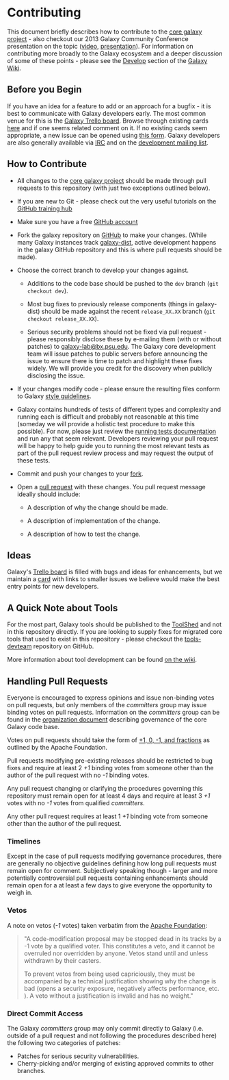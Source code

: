 # Contributing

This document briefly describes how to contribute to the [core
galaxy project](https://github.com/galaxyproject/galaxy) -
also checkout our 2013 Galaxy Community
Conference presentation on the topic
([video](https://vimeo.com/channels/581875/73486255),
[presentation](https://wiki.galaxyproject.org/Documents/Presentations/GCC2013?action=AttachFile&do=view&target=BakerContribute.pdf)). For
information on contributing more broadly to the Galaxy ecosystem and a
deeper discussion of some of these points - please see the
[Develop](https://wiki.galaxyproject.org/Develop/) section of the
[Galaxy Wiki](https://wiki.galaxyproject.org/).

## Before you Begin

If you have an idea for a feature to add or an approach for a bugfix -
it is best to communicate with Galaxy developers early. The most
common venue for this is the [Galaxy Trello
board](https://wiki.galaxyproject.org/Issues). Browse through existing
cards [here](http://bit.ly/gxytrello) and if one seems related comment
on it. If no existing cards seem appropriate, a new issue can be
opened using [this form](http://galaxyproject.org/trello). Galaxy
developers are also generally available via
[IRC](https://wiki.galaxyproject.org/GetInvolved#IRC_Channel) and on
the [development mailing list](http://dev.list.galaxyproject.org/).

## How to Contribute

* All changes to the [core galaxy project](https://github.com/galaxyproject/galaxy)
  should be made through pull requests to this repository (with just two
  exceptions outlined below).

* If you are new to Git - please check out the very useful tutorials on the [GitHub training hub](https://training.github.com/kit/)

* Make sure you have a free [GitHub account](https://github.com/)

* Fork the galaxy repository on
  [GitHub](https://github.com/galaxyproject/galaxy) to make your changes.
  (While many Galaxy instances track
  [galaxy-dist](https://bitbucket.org/galaxy/galaxy-dist), active development
  happens in the galaxy GitHub repository and this is where pull requests
  should be made).

* Choose the correct branch to develop your changes against.

  * Additions to the code base should be pushed to the `dev` branch (`git
    checkout dev`).

  * Most bug fixes to previously release components (things in galaxy-dist)
    should be made against the recent `release_XX.XX` branch (`git checkout release_XX.XX`).

  * Serious security problems should not be fixed via pull request -
    please responsibly disclose these by e-mailing them (with or
    without patches) to galaxy-lab@bx.psu.edu. The Galaxy core
    development team will issue patches to public servers before
    announcing the issue to ensure there is time to patch and
    highlight these fixes widely. We will provide you credit for the
    discovery when publicly disclosing the issue.

* If your changes modify code - please ensure the resulting files
  conform to Galaxy [style
  guidelines](https://wiki.galaxyproject.org/Develop/BestPractices).

* Galaxy contains hundreds of tests of different types and complexity
  and running each is difficult and probably not reasonable at this
  time (someday we will provide a holistic test procedure to make this
  possible). For now, please just review the [running tests
  documentation](https://wiki.galaxyproject.org/Admin/RunningTests)
  and run any that seem relevant. Developers reviewing your pull
  request will be happy to help guide you to running the most relevant
  tests as part of the pull request review process and may request the
  output of these tests.

* Commit and push your changes to your
  [fork](https://help.github.com/articles/pushing-to-a-remote/).

* Open a [pull
  request](https://help.github.com/articles/creating-a-pull-request/)
  with these changes. You pull request message ideally should include:

   * A description of why the change should be made.

   * A description of implementation of the change.

   * A description of how to test the change.

## Ideas

Galaxy's [Trello board](http://bit.ly/gxytrello) is filled with bugs and ideas
for enhancements, but we maintain a [card](https://trello.com/c/eFdPIdIB) with
links to smaller issues we believe would make the best entry points for new
developers.

## A Quick Note about Tools

  For the most part, Galaxy tools should be published to the
  [ToolShed](https://wiki.galaxyproject.org/ToolShed) and not in this
  repository directly. If you are looking to supply fixes for migrated
  core tools that used to exist in this repository - please checkout
  the [tools-devteam](https://github.com/galaxyproject/tools-devteam)
  repository on GitHub.

  More information about tool development can be found [on the
  wiki](https://wiki.galaxyproject.org/Develop).

## Handling Pull Requests

Everyone is encouraged to express opinions and issue non-binding votes on pull
requests, but only members of the *committers* group may issue binding votes
on pull requests. Information on the *committers* group can be found in the
[organization document](https://github.com/galaxyproject/galaxy/blob/dev/doc/source/project/organization.rst)
describing governance of the core Galaxy code base.

Votes on pull requests should take the form of
[+1, 0, -1, and fractions](http://www.apache.org/foundation/voting.html)
as outlined by the Apache Foundation.

Pull requests modifying pre-existing releases should be restricted to bug fixes
and require at least 2 *+1* binding votes from someone other than the author of
the pull request with no *-1* binding votes.

Any pull request changing or clarifying the procedures governing this
repository must remain open for at least 4 days and require at least 3 *+1*
votes with no *-1* votes from qualified *committers*.

Any other pull request requires at least 1 *+1* binding vote from someone other
than the author of the pull request.

### Timelines

Except in the case of pull requests modifying governance procedures, there are
generally no objective guidelines defining how long pull requests must remain
open for comment. Subjectively speaking though - larger and more potentially
controversial pull requests containing enhancements should remain open for a at
least a few days to give everyone the opportunity to weigh in.

### Vetos

A note on vetos (*-1* votes) taken verbatim from the
[Apache Foundation](http://www.apache.org/foundation/voting.html):

>"A code-modification proposal may be stopped dead in its tracks by a -1 vote
by a qualified voter. This constitutes a veto, and it cannot be overruled nor
overridden by anyone. Vetos stand until and unless withdrawn by their casters.
>
>To prevent vetos from being used capriciously, they must be accompanied by a
technical justification showing why the change is bad (opens a security
exposure, negatively affects performance, etc. ). A veto without a
justification is invalid and has no weight."

### Direct Commit Access

The Galaxy *committers* group may only commit directly to Galaxy (i.e.  outside
of a pull request and not following the procedures described here) the
following two categories of patches:

* Patches for serious security vulnerabilities.
* Cherry-picking and/or merging of existing approved commits to other 
branches.
